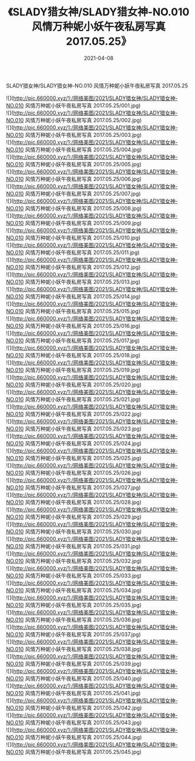 ﻿---
layout: post
title:  《SLADY猎女神/SLADY猎女神-NO.010 风情万种妮小妖午夜私房写真 2017.05.25》
date:   2021-04-08
img: http://pic.660000.xyz/1:/网络美图/2021/SLADY猎女神/SLADY猎女神-NO.010 风情万种妮小妖午夜私房写真 2017.05.25/000.jpg
categories: [美女, 清纯, 唯美]
---

SLADY猎女神/SLADY猎女神-NO.010 风情万种妮小妖午夜私房写真 2017.05.25

 ![](http://pic.660000.xyz/1:/网络美图/2021/SLADY猎女神/SLADY猎女神-NO.010 风情万种妮小妖午夜私房写真 2017.05.25/001.jpg) <br>![](http://pic.660000.xyz/1:/网络美图/2021/SLADY猎女神/SLADY猎女神-NO.010 风情万种妮小妖午夜私房写真 2017.05.25/002.jpg) <br>![](http://pic.660000.xyz/1:/网络美图/2021/SLADY猎女神/SLADY猎女神-NO.010 风情万种妮小妖午夜私房写真 2017.05.25/003.jpg) <br>![](http://pic.660000.xyz/1:/网络美图/2021/SLADY猎女神/SLADY猎女神-NO.010 风情万种妮小妖午夜私房写真 2017.05.25/004.jpg) <br>![](http://pic.660000.xyz/1:/网络美图/2021/SLADY猎女神/SLADY猎女神-NO.010 风情万种妮小妖午夜私房写真 2017.05.25/005.jpg) <br>![](http://pic.660000.xyz/1:/网络美图/2021/SLADY猎女神/SLADY猎女神-NO.010 风情万种妮小妖午夜私房写真 2017.05.25/006.jpg) <br>![](http://pic.660000.xyz/1:/网络美图/2021/SLADY猎女神/SLADY猎女神-NO.010 风情万种妮小妖午夜私房写真 2017.05.25/007.jpg) <br>![](http://pic.660000.xyz/1:/网络美图/2021/SLADY猎女神/SLADY猎女神-NO.010 风情万种妮小妖午夜私房写真 2017.05.25/008.jpg) <br>![](http://pic.660000.xyz/1:/网络美图/2021/SLADY猎女神/SLADY猎女神-NO.010 风情万种妮小妖午夜私房写真 2017.05.25/009.jpg) <br>![](http://pic.660000.xyz/1:/网络美图/2021/SLADY猎女神/SLADY猎女神-NO.010 风情万种妮小妖午夜私房写真 2017.05.25/010.jpg) <br>![](http://pic.660000.xyz/1:/网络美图/2021/SLADY猎女神/SLADY猎女神-NO.010 风情万种妮小妖午夜私房写真 2017.05.25/011.jpg) <br>![](http://pic.660000.xyz/1:/网络美图/2021/SLADY猎女神/SLADY猎女神-NO.010 风情万种妮小妖午夜私房写真 2017.05.25/012.jpg) <br>![](http://pic.660000.xyz/1:/网络美图/2021/SLADY猎女神/SLADY猎女神-NO.010 风情万种妮小妖午夜私房写真 2017.05.25/013.jpg) <br>![](http://pic.660000.xyz/1:/网络美图/2021/SLADY猎女神/SLADY猎女神-NO.010 风情万种妮小妖午夜私房写真 2017.05.25/014.jpg) <br>![](http://pic.660000.xyz/1:/网络美图/2021/SLADY猎女神/SLADY猎女神-NO.010 风情万种妮小妖午夜私房写真 2017.05.25/015.jpg) <br>![](http://pic.660000.xyz/1:/网络美图/2021/SLADY猎女神/SLADY猎女神-NO.010 风情万种妮小妖午夜私房写真 2017.05.25/016.jpg) <br>![](http://pic.660000.xyz/1:/网络美图/2021/SLADY猎女神/SLADY猎女神-NO.010 风情万种妮小妖午夜私房写真 2017.05.25/017.jpg) <br>![](http://pic.660000.xyz/1:/网络美图/2021/SLADY猎女神/SLADY猎女神-NO.010 风情万种妮小妖午夜私房写真 2017.05.25/018.jpg) <br>![](http://pic.660000.xyz/1:/网络美图/2021/SLADY猎女神/SLADY猎女神-NO.010 风情万种妮小妖午夜私房写真 2017.05.25/019.jpg) <br>![](http://pic.660000.xyz/1:/网络美图/2021/SLADY猎女神/SLADY猎女神-NO.010 风情万种妮小妖午夜私房写真 2017.05.25/020.jpg) <br>![](http://pic.660000.xyz/1:/网络美图/2021/SLADY猎女神/SLADY猎女神-NO.010 风情万种妮小妖午夜私房写真 2017.05.25/021.jpg) <br>![](http://pic.660000.xyz/1:/网络美图/2021/SLADY猎女神/SLADY猎女神-NO.010 风情万种妮小妖午夜私房写真 2017.05.25/022.jpg) <br>![](http://pic.660000.xyz/1:/网络美图/2021/SLADY猎女神/SLADY猎女神-NO.010 风情万种妮小妖午夜私房写真 2017.05.25/023.jpg) <br>![](http://pic.660000.xyz/1:/网络美图/2021/SLADY猎女神/SLADY猎女神-NO.010 风情万种妮小妖午夜私房写真 2017.05.25/024.jpg) <br>![](http://pic.660000.xyz/1:/网络美图/2021/SLADY猎女神/SLADY猎女神-NO.010 风情万种妮小妖午夜私房写真 2017.05.25/025.jpg) <br>![](http://pic.660000.xyz/1:/网络美图/2021/SLADY猎女神/SLADY猎女神-NO.010 风情万种妮小妖午夜私房写真 2017.05.25/026.jpg) <br>![](http://pic.660000.xyz/1:/网络美图/2021/SLADY猎女神/SLADY猎女神-NO.010 风情万种妮小妖午夜私房写真 2017.05.25/027.jpg) <br>![](http://pic.660000.xyz/1:/网络美图/2021/SLADY猎女神/SLADY猎女神-NO.010 风情万种妮小妖午夜私房写真 2017.05.25/028.jpg) <br>![](http://pic.660000.xyz/1:/网络美图/2021/SLADY猎女神/SLADY猎女神-NO.010 风情万种妮小妖午夜私房写真 2017.05.25/029.jpg) <br>![](http://pic.660000.xyz/1:/网络美图/2021/SLADY猎女神/SLADY猎女神-NO.010 风情万种妮小妖午夜私房写真 2017.05.25/030.jpg) <br>![](http://pic.660000.xyz/1:/网络美图/2021/SLADY猎女神/SLADY猎女神-NO.010 风情万种妮小妖午夜私房写真 2017.05.25/031.jpg) <br>![](http://pic.660000.xyz/1:/网络美图/2021/SLADY猎女神/SLADY猎女神-NO.010 风情万种妮小妖午夜私房写真 2017.05.25/032.jpg) <br>![](http://pic.660000.xyz/1:/网络美图/2021/SLADY猎女神/SLADY猎女神-NO.010 风情万种妮小妖午夜私房写真 2017.05.25/033.jpg) <br>![](http://pic.660000.xyz/1:/网络美图/2021/SLADY猎女神/SLADY猎女神-NO.010 风情万种妮小妖午夜私房写真 2017.05.25/034.jpg) <br>![](http://pic.660000.xyz/1:/网络美图/2021/SLADY猎女神/SLADY猎女神-NO.010 风情万种妮小妖午夜私房写真 2017.05.25/035.jpg) <br>![](http://pic.660000.xyz/1:/网络美图/2021/SLADY猎女神/SLADY猎女神-NO.010 风情万种妮小妖午夜私房写真 2017.05.25/036.jpg) <br>![](http://pic.660000.xyz/1:/网络美图/2021/SLADY猎女神/SLADY猎女神-NO.010 风情万种妮小妖午夜私房写真 2017.05.25/037.jpg) <br>![](http://pic.660000.xyz/1:/网络美图/2021/SLADY猎女神/SLADY猎女神-NO.010 风情万种妮小妖午夜私房写真 2017.05.25/038.jpg) <br>![](http://pic.660000.xyz/1:/网络美图/2021/SLADY猎女神/SLADY猎女神-NO.010 风情万种妮小妖午夜私房写真 2017.05.25/039.jpg) <br>![](http://pic.660000.xyz/1:/网络美图/2021/SLADY猎女神/SLADY猎女神-NO.010 风情万种妮小妖午夜私房写真 2017.05.25/040.jpg) <br>![](http://pic.660000.xyz/1:/网络美图/2021/SLADY猎女神/SLADY猎女神-NO.010 风情万种妮小妖午夜私房写真 2017.05.25/041.jpg) <br>![](http://pic.660000.xyz/1:/网络美图/2021/SLADY猎女神/SLADY猎女神-NO.010 风情万种妮小妖午夜私房写真 2017.05.25/042.jpg) <br>![](http://pic.660000.xyz/1:/网络美图/2021/SLADY猎女神/SLADY猎女神-NO.010 风情万种妮小妖午夜私房写真 2017.05.25/043.jpg) <br>![](http://pic.660000.xyz/1:/网络美图/2021/SLADY猎女神/SLADY猎女神-NO.010 风情万种妮小妖午夜私房写真 2017.05.25/044.jpg) <br>![](http://pic.660000.xyz/1:/网络美图/2021/SLADY猎女神/SLADY猎女神-NO.010 风情万种妮小妖午夜私房写真 2017.05.25/045.jpg) <br>